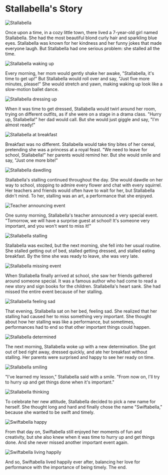 # Stallabella's Story

![Stallabella](images/image_0.png)

Once upon a time, in a cozy little town, there lived a 7-year-old girl named Stallabella. She had the most beautiful blond curly hair and sparkling blue eyes. Stallabella was known for her kindness and her funny jokes that made everyone laugh. But Stallabella had one serious problem: she stalled all the time.

![Stallabella waking up](images/image_1.png)

Every morning, her mom would gently shake her awake, "Stallabella, it's time to get up!" But Stallabella would roll over and say, "Just five more minutes, please!" She would stretch and yawn, making waking up look like a slow-motion ballet dance.

![Stallabella dressing up](images/image_2.png)

When it was time to get dressed, Stallabella would twirl around her room, trying on different outfits, as if she were on a stage in a drama class. "Hurry up, Stallabella!" her dad would call. But she would just giggle and say, "I'm almost ready!"

![Stallabella at breakfast](images/image_3.png)

Breakfast was no different. Stallabella would take tiny bites of her cereal, pretending she was a princess at a royal feast. "We need to leave for school, Stallabella!" her parents would remind her. But she would smile and say, "Just one more bite!"

![Stallabella dawdling](images/image_4.png)

Stallabella's stalling continued throughout the day. She would dawdle on her way to school, stopping to admire every flower and chat with every squirrel. Her teachers and friends would often have to wait for her, but Stallabella didn't mind. To her, stalling was an art, a performance that she enjoyed.

![Teacher announcing event](images/image_5.png)

One sunny morning, Stallabella's teacher announced a very special event. "Tomorrow, we will have a surprise guest at school! It's someone very important, and you won't want to miss it!"

![Stallabella stalling](images/image_6.png)

Stallabella was excited, but the next morning, she fell into her usual routine. She stalled getting out of bed, stalled getting dressed, and stalled eating breakfast. By the time she was ready to leave, she was very late.

![Stallabella missing event](images/image_7.png)

When Stallabella finally arrived at school, she saw her friends gathered around someone special. It was a famous author who had come to read a new story and sign books for the children. Stallabella's heart sank. She had missed the entire event because of her stalling.

![Stallabella feeling sad](images/image_8.png)

That evening, Stallabella sat on her bed, feeling sad. She realized that her stalling had caused her to miss something very important. She thought about how her stalling was like a performance, but sometimes, performances had to end so that other important things could happen.

![Stallabella determined](images/image_9.png)

The next morning, Stallabella woke up with a new determination. She got out of bed right away, dressed quickly, and ate her breakfast without stalling. Her parents were surprised and happy to see her ready on time.

![Stallabella smiling](images/image_10.png)

"I've learned my lesson," Stallabella said with a smile. "From now on, I'll try to hurry up and get things done when it's important."

![Stallabella thinking](images/image_11.png)

To celebrate her new attitude, Stallabella decided to pick a new name for herself. She thought long and hard and finally chose the name "Swiftabella," because she wanted to be swift and timely.

![Swiftabella happy](images/image_12.png)

From that day on, Swiftabella still enjoyed her moments of fun and creativity, but she also knew when it was time to hurry up and get things done. And she never missed another important event again.

![Swiftabella living happily](images/image_13.png)

And so, Swiftabella lived happily ever after, balancing her love for performance with the importance of being timely. The end.
